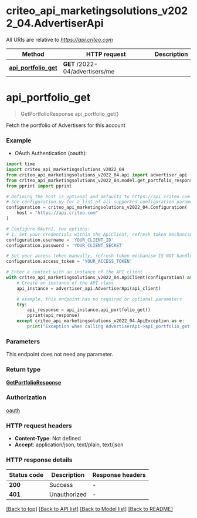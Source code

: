 # criteo_api_marketingsolutions_v2022_04.AdvertiserApi

All URIs are relative to *https://api.criteo.com*

Method | HTTP request | Description
------------- | ------------- | -------------
[**api_portfolio_get**](AdvertiserApi.md#api_portfolio_get) | **GET** /2022-04/advertisers/me | 


# **api_portfolio_get**
> GetPortfolioResponse api_portfolio_get()



Fetch the portfolio of Advertisers for this account

### Example

* OAuth Authentication (oauth):
```python
import time
import criteo_api_marketingsolutions_v2022_04
from criteo_api_marketingsolutions_v2022_04.api import advertiser_api
from criteo_api_marketingsolutions_v2022_04.model.get_portfolio_response import GetPortfolioResponse
from pprint import pprint

# Defining the host is optional and defaults to https://api.criteo.com
# See configuration.py for a list of all supported configuration parameters.
configuration = criteo_api_marketingsolutions_v2022_04.Configuration(
    host = "https://api.criteo.com"
)

# Configure OAuth2, two options:
# 1. Set your credentials within the ApiClient, refresh token mechanism IS handled for you 💚
configuration.username = 'YOUR_CLIENT_ID'
configuration.password = 'YOUR_CLIENT_SECRET'

# Set your access token manually, refresh token mechanism IS NOT handled by the client
configuration.access_token = 'YOUR_ACCESS_TOKEN'

# Enter a context with an instance of the API client
with criteo_api_marketingsolutions_v2022_04.ApiClient(configuration) as api_client:
    # Create an instance of the API class
    api_instance = advertiser_api.AdvertiserApi(api_client)

    # example, this endpoint has no required or optional parameters
    try:
        api_response = api_instance.api_portfolio_get()
        pprint(api_response)
    except criteo_api_marketingsolutions_v2022_04.ApiException as e:
        print("Exception when calling AdvertiserApi->api_portfolio_get: %s\n" % e)
```


### Parameters
This endpoint does not need any parameter.

### Return type

[**GetPortfolioResponse**](GetPortfolioResponse.md)

### Authorization

[oauth](../README.md#oauth)

### HTTP request headers

 - **Content-Type**: Not defined
 - **Accept**: application/json, text/plain, text/json


### HTTP response details
| Status code | Description | Response headers |
|-------------|-------------|------------------|
**200** | Success |  -  |
**401** | Unauthorized |  -  |

[[Back to top]](#) [[Back to API list]](../README.md#documentation-for-api-endpoints) [[Back to Model list]](../README.md#documentation-for-models) [[Back to README]](../README.md)

